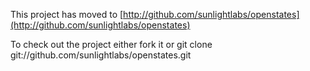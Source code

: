This project has moved to [http://github.com/sunlightlabs/openstates](http://github.com/sunlightlabs/openstates)

To check out the project either fork it or 
    git clone git://github.com/sunlightlabs/openstates.git

